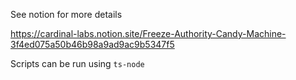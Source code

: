 See notion for more details

https://cardinal-labs.notion.site/Freeze-Authority-Candy-Machine-3f4ed075a50b46b98a9ad9ac9b5347f5

Scripts can be run using `ts-node`
